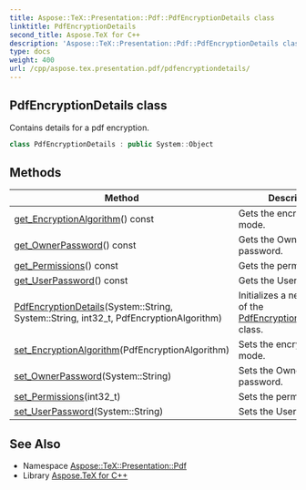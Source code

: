 ```yaml
---
title: Aspose::TeX::Presentation::Pdf::PdfEncryptionDetails class
linktitle: PdfEncryptionDetails
second_title: Aspose.TeX for C++
description: 'Aspose::TeX::Presentation::Pdf::PdfEncryptionDetails class. Contains details for a pdf encryption in C++.'
type: docs
weight: 400
url: /cpp/aspose.tex.presentation.pdf/pdfencryptiondetails/
---
```

## PdfEncryptionDetails class


Contains details for a pdf encryption.

```cpp
class PdfEncryptionDetails : public System::Object
```

## Methods

| Method | Description |
| --- | --- |
| [get_EncryptionAlgorithm](./get_encryptionalgorithm/)() const | Gets the encryption mode. |
| [get_OwnerPassword](./get_ownerpassword/)() const | Gets the Owner password. |
| [get_Permissions](./get_permissions/)() const | Gets the permissions. |
| [get_UserPassword](./get_userpassword/)() const | Gets the User password. |
| [PdfEncryptionDetails](./pdfencryptiondetails/)(System::String, System::String, int32_t, PdfEncryptionAlgorithm) | Initializes a new instance of the [PdfEncryptionDetailsCore](../) class. |
| [set_EncryptionAlgorithm](./set_encryptionalgorithm/)(PdfEncryptionAlgorithm) | Sets the encryption mode. |
| [set_OwnerPassword](./set_ownerpassword/)(System::String) | Sets the Owner password. |
| [set_Permissions](./set_permissions/)(int32_t) | Sets the permissions. |
| [set_UserPassword](./set_userpassword/)(System::String) | Sets the User password. |
## See Also

* Namespace [Aspose::TeX::Presentation::Pdf](../)
* Library [Aspose.TeX for C++](../../)

